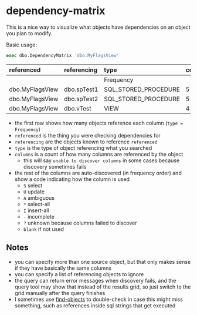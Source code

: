 # dependency-matrix

This is a nice way to visualize what objects have dependencies on an object you plan to modify.

Basic usage:

```SQL
exec dbo.DependencyMatrix 'dbo.MyFlagsView'
```

|referenced|referencing|type|columns|FlagLevel|FlagReason|PID|ProcessId|FlagMeta|
|:---|:---|:---|---|---|---|---|---|---|
|||Frequency||3|3|3|3|2|
|dbo.MyFlagsView|dbo.spTest1|SQL_STORED_PROCEDURE|5|S|S|S|S|S|
|dbo.MyFlagsView|dbo.spTest2|SQL_STORED_PROCEDURE|5|S|S|S|S|S|
|dbo.MyFlagsView|dbo.vTest|VIEW|4|S|S|S|S||

- the first row shows how many objects reference each column (`type = Frequency`)
- `referenced` is the thing you were checking dependencies for
- `referencing` are the objects known to reference `referenced`
- `type` is the type of object referencing what you searched
- `columns` is a count of how many columns are referenced by the object
  - this will say `unable to discover columns` in some cases because discovery sometimes fails
- the rest of the columns are auto-discovered (in frequency order) and show a code indicating how the column is used
  - `S` select
  - `U` update
  - `A` ambiguous
  - `*` select-all
  - `I` insert-all
  - `-` incomplete
  - `?` unknown because columns failed to discover
  - `blank` if not used

## Notes

- you can specify more than one source object, but that only makes sense if they have basically the same columns
- you can specify a list of referencing objects to ignore
- the query can return error messages when discovery fails, and the query tool may show that instead of the results grid, so just switch to the grid manually after the query finishes
- I sometimes use [find-objects](/nuggets/find-objects) to double-check in case this might miss something, such as references inside sql strings that get executed
